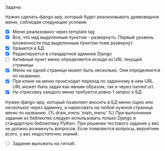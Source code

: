 ﻿Задача:

Нужно сделать django app, который будет реализовывать древовидное меню, соблюдая следующие условия:

- [x] Меню реализовано через template tag
- [x] Все, что над выделенным пунктом - развернуто. Первый уровень вложенности под выделенным пунктом тоже развернут.
- [x] Хранится в БД.
- [x] Редактируется в стандартной админке Django
- [ ] Активный пункт меню определяется исходя из URL текущей страницы
- [x] Меню на одной странице может быть несколько. Они определяются по названию.
- [x] При клике на меню происходит переход по заданному в нем URL. URL может быть задан как явным образом, так и через named url.
- [x] На отрисовку каждого меню требуется ровно 1 запрос к БД

Нужен django-app, который позволяет вносить в БД меню (одно или несколько) через админку, и нарисовать на любой нужной странице меню по названию.
{% draw_menu 'main_menu' %}
При выполнении задания из библиотек следует использовать только Django и стандартную библиотеку Python.
При решении тестового задания у вас не должно возникнуть вопросов. Если появляются вопросы, вероятнее всего, у вас недостаточно знаний.

- [ ] Задание выложить на гитхаб.